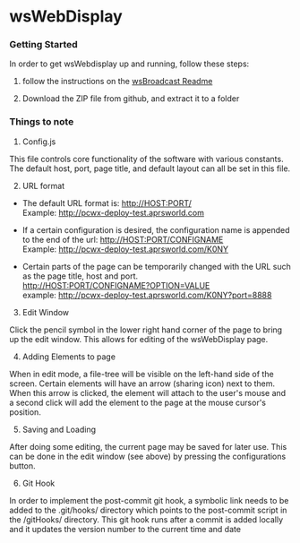 # wsWebDisplay

### Getting Started
In order to get wsWebdisplay up and running, follow these steps:

1) follow the instructions on the [wsBroadcast Readme](https://github.com/aprsworld/wsBroadcast/blob/master/README.md)

2) Download the ZIP file from github, and extract it to a folder

### Things to note

1) Config.js

This file controls core functionality of the software with various constants. The default host, port, page title, and default layout can all be set in this file.

2) URL format

- The default URL format is:
  [http://HOST:PORT/]()  
  Example: http://pcwx-deploy-test.aprsworld.com

- If a certain configuration is desired, the configuration name is appended to the end of the url:
  [http://HOST:PORT/CONFIGNAME]()  
  Example: http://pcwx-deploy-test.aprsworld.com/K0NY

- Certain parts of the page can be temporarily changed with the URL such as the page title, host and port.  
  [http://HOST:PORT/CONFIGNAME?OPTION=VALUE]()  
  example: http://pcwx-deploy-test.aprsworld.com/K0NY?port=8888   

3) Edit Window

Click the pencil symbol in the lower right hand corner of the page to bring up the edit window. This allows for editing of the wsWebDisplay page.


4) Adding Elements to page

When in edit mode, a file-tree will be visible on the left-hand side of the screen. Certain elements will have an arrow (sharing icon) next to them. When this arrow is clicked, the element will attach to the user's mouse and a second click will add the element to the page at the mouse cursor's position.


5) Saving and Loading

After doing some editing, the current page may be saved for later use. This can be done in the edit window (see above) by pressing the configurations button.

6) Git Hook

In order to implement the post-commit git hook, a symbolic link needs to be added to the .git/hooks/ directory which points to the post-commit script in the /gitHooks/ directory. This git hook runs after a commit is added locally and it updates the version number to the current time and date

